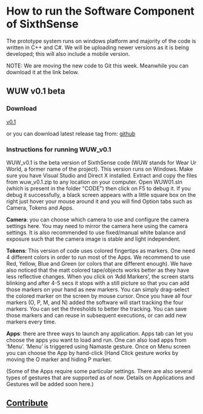 # How to run the Software Component of SixthSense #

The prototype system runs on windows platform and majority of the code is written in C++ and C#. We will be uploading newer versions as it is being developed; this will also include a mobile version.

NOTE: We are moving the new code to Git this week. Meanwhile you can download it at the link below.

## WUW v0.1 beta ##
### Download ###
[v0.1](http://code.google.com/p/sixthsense/downloads/detail?name=wuw_v0.1.zip&can=2&q=)

or you can download latest release tag from: [github](https://github.com/sixthsense/sixthsense/tarball/0.1beta)

### Instructions for running WUW\_v0.1 ###

WUW\_v0.1 is the beta version of SixthSense code (WUW stands for Wear Ur World, a former name of the project). This version runs on Windows. Make sure you have Visual Studio and Direct X installed. Extract and copy the files from wuw\_v0.1.zip to any location on your computer. Open WUW01.sln (which is present in the folder "CODE") then click on F5 to debug it. If you debug it successfully, a black screen appears with a little square box on the right just hover your mouse around it and you will find Option tabs such as Camera, Tokens and Apps.

**Camera**: you can choose which camera to use and configure the camera settings here. You may need to mirror the camera here using the camera settings. It is also recommended to use fixed/manual white balance and exposure such that the camera image is stable and light independent.

**Tokens**: This version of code uses colored fingertips as markers. One need 4 different colors in order to run most of the Apps. We recommend to use Red, Yellow, Blue and Green (or colors that are different enough). We have also noticed that the matt colored tape/objects works better as they have less reflective changes. When you click on ‘Add Markers’, the screen starts blinking and after 4-5 secs it stops with a still picture so that you can add those markers on your hand as new markers. You can simply drag-select the colored marker on the screen by mouse cursor. Once you have all four markers (O, P, M, and N) added the software will start tracking the four markers. You can set the thresholds to better the tracking. You can save those markers and can reuse in subsequent executions, or can add new markers every time.

**Apps**: there are three ways to launch any application. Apps tab can let you choose the apps you want to load and run. One can also load apps from ‘Menu’. ‘Menu’ is triggered using Namaste gesture. Once on Menu screen you can choose the App by hand-click (Hand Click gesture works by moving the O marker and hiding P marker.

(Some of the Apps require some particular settings. There are also several types of gestures that are supported as of now. Details on Applications and Gestures will be added soon here.)

## [Contribute](http://code.google.com/p/sixthsense/wiki/Contribute) ##
